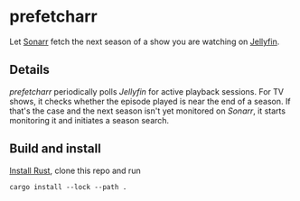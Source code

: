 # prefetcharr #

Let [Sonarr](https://sonarr.tv) fetch the next season of a show you are watching
on [Jellyfin](https://jellyfin.org).

## Details ##

_prefetcharr_ periodically polls _Jellyfin_ for active playback sessions. For TV
shows, it checks whether the episode played is near the end of a season. If
that's the case and the next season isn't yet monitored on _Sonarr_, it starts
monitoring it and initiates a season search.

## Build and install ##

[Install Rust](https://www.rust-lang.org/tools/install), clone this repo and run
```
cargo install --lock --path .
```
